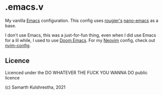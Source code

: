 # .emacs.v
My vanilla [Emacs](https://www.gnu.org/software/emacs/) configuration.
This config uses [rougier's](https://github.com/rougier) [nano-emacs](https://github.com/rougier/nano-emacs) as a base.

I don't use Emacs, this was a just-for-fun thing, even when I did use Emacs for a lil while, I used to use [Doom Emacs](https://github.com/hlissner/doom-emacs).
For my [Neovim](https://neovim.io/) config, check out [nvim-config](https://github.com/samarthkulshrestha/nvim-config).

## Licence
Licenced under the DO WHATEVER THE FUCK YOU WANNA DO public licence

(c) Samarth Kulshrestha, 2021

